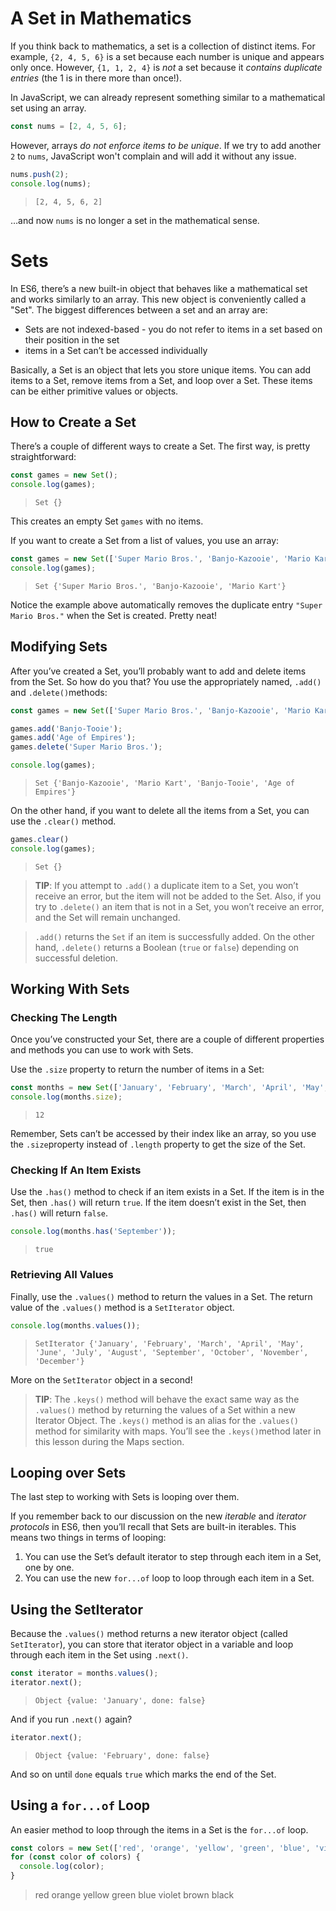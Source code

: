 # A Set in Mathematics

If you think back to mathematics, a set is a collection of distinct items. For example, `{2, 4, 5, 6}` is a set because each number is unique and appears only once. However, `{1, 1, 2, 4}` is *not* a set because it *contains duplicate entries* (the 1 is in there more than once!).

In JavaScript, we can already represent something similar to a mathematical set using an array.

```js
const nums = [2, 4, 5, 6];
```

However, arrays *do not enforce items to be unique*. If we try to add another `2` to `nums`, JavaScript won't complain and will add it without any issue.

```js
nums.push(2);
console.log(nums);
```

> ```
> [2, 4, 5, 6, 2]
> ```

…and now `nums` is no longer a set in the mathematical sense.



# Sets

In ES6, there’s a new built-in object that behaves like a mathematical set and works similarly to an array. This new object is conveniently called a "Set". The biggest differences between a set and an array are:

- Sets are not indexed-based - you do not refer to items in a set based on their position in the set
- items in a Set can’t be accessed individually

Basically, a Set is an object that lets you store unique items. You can add items to a Set, remove items from a Set, and loop over a Set. These items can be either primitive values or objects.



## How to Create a Set

There’s a couple of different ways to create a Set. The first way, is pretty straightforward:

```js
const games = new Set();
console.log(games);
```

> ```
> Set {}
> ```

This creates an empty Set `games` with no items.

If you want to create a Set from a list of values, you use an array:

```js
const games = new Set(['Super Mario Bros.', 'Banjo-Kazooie', 'Mario Kart', 'Super Mario Bros.']);
console.log(games);
```

> ```
> Set {'Super Mario Bros.', 'Banjo-Kazooie', 'Mario Kart'}
> ```

Notice the example above automatically removes the duplicate entry `"Super Mario Bros."` when the Set is created. Pretty neat!



## Modifying Sets

After you’ve created a Set, you’ll probably want to add and delete items from the Set. So how do you that? You use the appropriately named, `.add()` and `.delete()`methods:

```js
const games = new Set(['Super Mario Bros.', 'Banjo-Kazooie', 'Mario Kart', 'Super Mario Bros.']);

games.add('Banjo-Tooie');
games.add('Age of Empires');
games.delete('Super Mario Bros.');

console.log(games);
```

> ```
> Set {'Banjo-Kazooie', 'Mario Kart', 'Banjo-Tooie', 'Age of Empires'}
> ```

On the other hand, if you want to delete all the items from a Set, you can use the `.clear()` method.

```js
games.clear()
console.log(games);
```

> ```
> Set {}
> ```





> **TIP**: If you attempt to `.add()` a duplicate item to a Set, you won’t receive an error, but the item will not be added to the Set. Also, if you try to `.delete()` an item that is not in a Set, you won’t receive an error, and the Set will remain unchanged.

> `.add()` returns the `Set` if an item is successfully added. On the other hand, `.delete()` returns a Boolean (`true` or `false`) depending on successful deletion.



## Working With Sets

### Checking The Length

Once you’ve constructed your Set, there are a couple of different properties and methods you can use to work with Sets.

Use the `.size` property to return the number of items in a Set:

```js
const months = new Set(['January', 'February', 'March', 'April', 'May', 'June', 'July', 'August', 'September', 'October', 'November', 'December']);
console.log(months.size);
```

> ```
> 12
> ```

Remember, Sets can’t be accessed by their index like an array, so you use the `.size`property instead of `.length` property to get the size of the Set.

### Checking If An Item Exists

Use the `.has()` method to check if an item exists in a Set. If the item is in the Set, then `.has()` will return `true`. If the item doesn’t exist in the Set, then `.has()` will return `false`.

```js
console.log(months.has('September'));
```

> ```
> true
> ```

### Retrieving All Values

Finally, use the `.values()` method to return the values in a Set. The return value of the `.values()` method is a `SetIterator` object.

```js
console.log(months.values());
```

> ```
> SetIterator {'January', 'February', 'March', 'April', 'May', 'June', 'July', 'August', 'September', 'October', 'November', 'December'}
> ```

More on the `SetIterator` object in a second!





> **TIP**: The `.keys()` method will behave the exact same way as the `.values()` method by returning the values of a Set within a new Iterator Object. The `.keys()` method is an alias for the `.values()` method for similarity with maps. You’ll see the `.keys()`method later in this lesson during the Maps section.

## Looping over Sets

The last step to working with Sets is looping over them.

If you remember back to our discussion on the new *iterable* and *iterator protocols* in ES6, then you’ll recall that Sets are built-in iterables. This means two things in terms of looping:

1. You can use the Set’s default iterator to step through each item in a Set, one by one.
2. You can use the new `for...of` loop to loop through each item in a Set.

## Using the SetIterator

Because the `.values()` method returns a new iterator object (called `SetIterator`), you can store that iterator object in a variable and loop through each item in the Set using `.next()`.

```js
const iterator = months.values();
iterator.next();
```

> ```
> Object {value: 'January', done: false}
> ```

And if you run `.next()` again?

```js
iterator.next();
```

> ```
> Object {value: 'February', done: false}
> ```

And so on until `done` equals `true` which marks the end of the Set.

## Using a `for...of` Loop

An easier method to loop through the items in a Set is the `for...of` loop.

```js
const colors = new Set(['red', 'orange', 'yellow', 'green', 'blue', 'violet', 'brown', 'black']);
for (const color of colors) {
  console.log(color);
}
```

> red 
> orange 
> yellow 
> green 
> blue 
> violet 
> brown 
> black